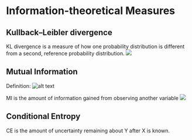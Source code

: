 Information-theoretical Measures
===

Kullback–Leibler divergence
---
KL divergence is a measure of how one probability distribution is different from a second, reference probability distribution.
![](https://wikimedia.org/api/rest_v1/media/math/render/svg/a32176917e2304cf7c3a1e59220bf303d7f136c6)

Mutual Information
---
Definition:
![alt text](https://wikimedia.org/api/rest_v1/media/math/render/svg/b8da24e3338c5cadd04dd823feb3fbd85d95c611)

MI is the amount of information gained from observing another variable
![](https://wikimedia.org/api/rest_v1/media/math/render/svg/209285ec1c887eaef3321b960b115857d8b1c099)

Conditional Entropy
---
CE is the amount of uncertainty remaining about Y after X is known.
